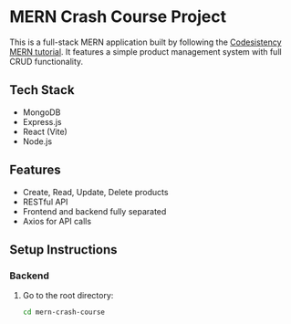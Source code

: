 # MERN Crash Course Project

This is a full-stack MERN application built by following the [Codesistency MERN tutorial](https://youtu.be/O3BUHwfHf84). It features a simple product management system with full CRUD functionality.

## Tech Stack

- MongoDB
- Express.js
- React (Vite)
- Node.js

## Features

- Create, Read, Update, Delete products
- RESTful API
- Frontend and backend fully separated
- Axios for API calls

## Setup Instructions

### Backend

1. Go to the root directory:
   ```bash
   cd mern-crash-course
